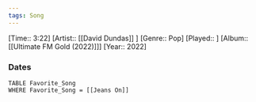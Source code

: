 ```yaml
---
tags: Song  
---
```

[Time:: 3:22]
[Artist:: [[David Dundas]] ]
[Genre:: Pop]
[Played:: ]
[Album:: [[Ultimate FM Gold (2022)]]]
[Year:: 2022]
### Dates
````dataview
TABLE Favorite_Song
WHERE Favorite_Song = [[Jeans On]]
````
